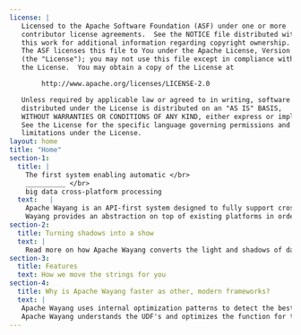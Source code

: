 ```yaml
---
license: |
   Licensed to the Apache Software Foundation (ASF) under one or more
   contributor license agreements.  See the NOTICE file distributed with
   this work for additional information regarding copyright ownership.
   The ASF licenses this file to You under the Apache License, Version 2.0
   (the "License"); you may not use this file except in compliance with
   the License.  You may obtain a copy of the License at

        http://www.apache.org/licenses/LICENSE-2.0

   Unless required by applicable law or agreed to in writing, software
   distributed under the License is distributed on an "AS IS" BASIS,
   WITHOUT WARRANTIES OR CONDITIONS OF ANY KIND, either express or implied.
   See the License for the specific language governing permissions and
   limitations under the License.
layout: home
title: "Home"
section-1:
  title: |
    The first system enabling automatic </br>
    __________ </br>
    big data cross-platform processing 
  text:   |
    Apache Wayang is an API-first system designed to fully support cross-platform data processing: Wayang enables users to run data analytics over multiple data processing platforms, without changing the native code. </br>
    Wayang provides an abstraction on top of existing platforms in order to run data processing and analytic tasks on top of any set of platforms. As a result, users can focus on the logics of their applications rather on the intricacies of the underlying platforms.
section-2:
  title: Turning shadows into a show
  text: | 
    Read more on how Apache Wayang converts the light and shadows of data processing platforms to amazing theatre for you.
section-3:
  title: Features
  text: How we move the strings for you
section-4:
  title: Why is Apache Wayang faster as other, modern frameworks?
  text: |
   Apache Wayang uses internal optimization patterns to detect the best possible combination of computation and nodes. We know, just adding more nodes into a cluster doesn't mean more speed; each additional node has several tradeoffs, be it shuffle or communication bottlenecks.
   Apache Wayang understands the UDF's and optimizes the function for the underlying processing platform. It also uses small JVM instances to reduce the operational overhead when processing a reduced number of data points.
---
```

